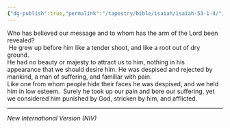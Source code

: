 ```yaml
---
{"dg-publish":true,"permalink":"/tapestry/bible/isaiah/isaiah-53-1-4/","title":"Isaiah 53:1–4","hide":true,"tags":["bible-verse","bible-verse"],"dgHomeLink":true,"dgShowLocalGraph":true,"dgEnableSearch":true}
---
```


Who has believed our message and to whom has the arm of the Lord been revealed?  
 He grew up before him like a tender shoot, and like a root out of dry ground.  
He had no beauty or majesty to attract us to him, nothing in his appearance that we should desire him. He was despised and rejected by mankind, a man of suffering, and familiar with pain.  
Like one from whom people hide their faces he was despised, and we held him in low esteem.
 Surely he took up our pain and bore our suffering, yet we considered him punished by God, stricken by him, and afflicted.

---
*New International Version (NIV)*